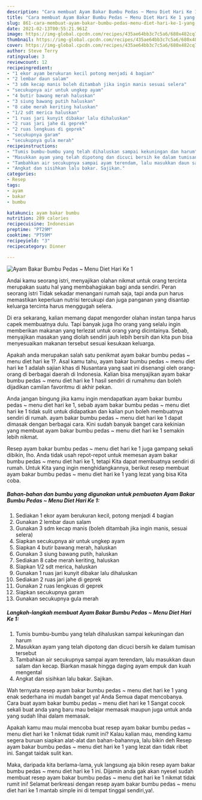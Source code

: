 ```yaml
---
description: "Cara membuat Ayam Bakar Bumbu Pedas ~ Menu Diet Hari Ke 1 yang enak Untuk Jualan"
title: "Cara membuat Ayam Bakar Bumbu Pedas ~ Menu Diet Hari Ke 1 yang enak Untuk Jualan"
slug: 861-cara-membuat-ayam-bakar-bumbu-pedas-menu-diet-hari-ke-1-yang-enak-untuk-jualan
date: 2021-02-13T00:55:21.961Z
image: https://img-global.cpcdn.com/recipes/435ae64bb3c7c5a6/680x482cq70/ayam-bakar-bumbu-pedas-menu-diet-hari-ke-1-foto-resep-utama.jpg
thumbnail: https://img-global.cpcdn.com/recipes/435ae64bb3c7c5a6/680x482cq70/ayam-bakar-bumbu-pedas-menu-diet-hari-ke-1-foto-resep-utama.jpg
cover: https://img-global.cpcdn.com/recipes/435ae64bb3c7c5a6/680x482cq70/ayam-bakar-bumbu-pedas-menu-diet-hari-ke-1-foto-resep-utama.jpg
author: Steve Terry
ratingvalue: 3
reviewcount: 12
recipeingredient:
- "1 ekor ayam berukuran kecil potong menjadi 4 bagian"
- "2 lembar daun salam"
- "3 sdm kecap manis boleh ditambah jika ingin manis sesuai selera"
- "secukupnya air untuk ungkep ayam"
- "4 butir bawang merah haluskan"
- "3 siung bawang putih haluskan"
- "8 cabe merah keriting haluskan"
- "1/2 sdt merica haluskan"
- "1 ruas jari kunyit dibakar lalu dihaluskan"
- "2 ruas jari jahe di geprek"
- "2 ruas lengkuas di geprek"
- "secukupnya garam"
- "secukupnya gula merah"
recipeinstructions:
- "Tumis bumbu-bumbu yang telah dihaluskan sampai kekuningan dan harum"
- "Masukkan ayam yang telah dipotong dan dicuci bersih ke dalam tumisan tersebut"
- "Tambahkan air secukupnya sampai ayam terendam, lalu masukkan daun salam dan kecap. Biarkan masak hingga daging ayam empuk dan kuah mengental"
- "Angkat dan sisihkan lalu bakar. Sajikan."
categories:
- Resep
tags:
- ayam
- bakar
- bumbu

katakunci: ayam bakar bumbu 
nutrition: 289 calories
recipecuisine: Indonesian
preptime: "PT29M"
cooktime: "PT59M"
recipeyield: "3"
recipecategory: Dinner

---
```



![Ayam Bakar Bumbu Pedas ~ Menu Diet Hari Ke 1](https://img-global.cpcdn.com/recipes/435ae64bb3c7c5a6/680x482cq70/ayam-bakar-bumbu-pedas-menu-diet-hari-ke-1-foto-resep-utama.jpg)

Andai kamu seorang istri, menyajikan olahan nikmat untuk orang tercinta merupakan suatu hal yang membahagiakan bagi anda sendiri. Peran seorang istri Tidak sekadar menangani rumah saja, tapi anda pun harus memastikan keperluan nutrisi tercukupi dan juga panganan yang disantap keluarga tercinta harus menggugah selera.

Di era  sekarang, kalian memang dapat mengorder olahan instan tanpa harus capek membuatnya dulu. Tapi banyak juga lho orang yang selalu ingin memberikan makanan yang terlezat untuk orang yang dicintainya. Sebab, menyajikan masakan yang diolah sendiri jauh lebih bersih dan kita pun bisa menyesuaikan makanan tersebut sesuai kesukaan keluarga. 



Apakah anda merupakan salah satu penikmat ayam bakar bumbu pedas ~ menu diet hari ke 1?. Asal kamu tahu, ayam bakar bumbu pedas ~ menu diet hari ke 1 adalah sajian khas di Nusantara yang saat ini disenangi oleh orang-orang di berbagai daerah di Indonesia. Kalian bisa menyajikan ayam bakar bumbu pedas ~ menu diet hari ke 1 hasil sendiri di rumahmu dan boleh dijadikan camilan favoritmu di akhir pekan.

Anda jangan bingung jika kamu ingin mendapatkan ayam bakar bumbu pedas ~ menu diet hari ke 1, sebab ayam bakar bumbu pedas ~ menu diet hari ke 1 tidak sulit untuk didapatkan dan kalian pun boleh membuatnya sendiri di rumah. ayam bakar bumbu pedas ~ menu diet hari ke 1 dapat dimasak dengan berbagai cara. Kini sudah banyak banget cara kekinian yang membuat ayam bakar bumbu pedas ~ menu diet hari ke 1 semakin lebih nikmat.

Resep ayam bakar bumbu pedas ~ menu diet hari ke 1 juga gampang sekali dibikin, lho. Anda tidak usah repot-repot untuk memesan ayam bakar bumbu pedas ~ menu diet hari ke 1, tetapi Kita dapat membuatnya sendiri di rumah. Untuk Kita yang ingin menghidangkannya, berikut resep membuat ayam bakar bumbu pedas ~ menu diet hari ke 1 yang lezat yang bisa Kita coba.

<!--inarticleads1-->

##### Bahan-bahan dan bumbu yang digunakan untuk pembuatan Ayam Bakar Bumbu Pedas ~ Menu Diet Hari Ke 1:

1. Sediakan 1 ekor ayam berukuran kecil, potong menjadi 4 bagian
1. Gunakan 2 lembar daun salam
1. Gunakan 3 sdm kecap manis (boleh ditambah jika ingin manis, sesuai selera)
1. Siapkan secukupnya air untuk ungkep ayam
1. Siapkan 4 butir bawang merah, haluskan
1. Gunakan 3 siung bawang putih, haluskan
1. Sediakan 8 cabe merah keriting, haluskan
1. Siapkan 1/2 sdt merica, haluskan
1. Gunakan 1 ruas jari kunyit dibakar lalu dihaluskan
1. Sediakan 2 ruas jari jahe di geprek
1. Gunakan 2 ruas lengkuas di geprek
1. Siapkan secukupnya garam
1. Gunakan secukupnya gula merah




<!--inarticleads2-->

##### Langkah-langkah membuat Ayam Bakar Bumbu Pedas ~ Menu Diet Hari Ke 1:

1. Tumis bumbu-bumbu yang telah dihaluskan sampai kekuningan dan harum
1. Masukkan ayam yang telah dipotong dan dicuci bersih ke dalam tumisan tersebut
1. Tambahkan air secukupnya sampai ayam terendam, lalu masukkan daun salam dan kecap. Biarkan masak hingga daging ayam empuk dan kuah mengental
1. Angkat dan sisihkan lalu bakar. Sajikan.




Wah ternyata resep ayam bakar bumbu pedas ~ menu diet hari ke 1 yang enak sederhana ini mudah banget ya! Anda Semua dapat mencobanya. Cara buat ayam bakar bumbu pedas ~ menu diet hari ke 1 Sangat cocok sekali buat anda yang baru mau belajar memasak maupun juga untuk anda yang sudah lihai dalam memasak.

Apakah kamu mau mulai mencoba buat resep ayam bakar bumbu pedas ~ menu diet hari ke 1 nikmat tidak rumit ini? Kalau kalian mau, mending kamu segera buruan siapkan alat-alat dan bahan-bahannya, lalu bikin deh Resep ayam bakar bumbu pedas ~ menu diet hari ke 1 yang lezat dan tidak ribet ini. Sangat taidak sulit kan. 

Maka, daripada kita berlama-lama, yuk langsung aja bikin resep ayam bakar bumbu pedas ~ menu diet hari ke 1 ini. Dijamin anda gak akan nyesel sudah membuat resep ayam bakar bumbu pedas ~ menu diet hari ke 1 nikmat tidak rumit ini! Selamat berkreasi dengan resep ayam bakar bumbu pedas ~ menu diet hari ke 1 mantab simple ini di tempat tinggal sendiri,ya!.

